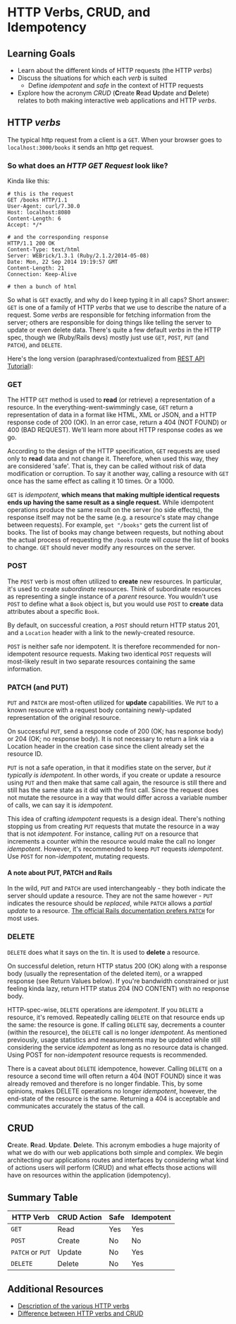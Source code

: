 # HTTP Verbs, CRUD, and Idempotency
## Learning Goals
- Learn about the different kinds of HTTP requests (the HTTP _verbs_)
- Discuss the situations for which each _verb_ is suited
  - Define _idempotent_ and _safe_ in the context of HTTP requests
- Explore how the acronym _CRUD_ (**C**reate **R**ead **U**pdate and **D**elete) relates to both making interactive web applications and HTTP _verbs_.

## HTTP _verbs_
The typical http request from a client is a `GET`.  When your browser goes to `localhost:3000/books` it sends an http get request.

### So what does an _HTTP GET Request_ look like?
Kinda like this:

```
# this is the request
GET /books HTTP/1.1
User-Agent: curl/7.30.0
Host: localhost:8080
Content-Length: 6
Accept: */*
```

```
# and the corresponding response
HTTP/1.1 200 OK
Content-Type: text/html
Server: WEBrick/1.3.1 (Ruby/2.1.2/2014-05-08)
Date: Mon, 22 Sep 2014 19:19:57 GMT
Content-Length: 21
Connection: Keep-Alive

# then a bunch of html
```

So what is `GET` exactly, and why do I keep typing it in all caps? Short answer: `GET` is one of a family of HTTP _verbs_ that we use to describe the nature of a request. Some _verbs_ are responsible for fetching information from the server; others are responsible for doing things like telling the server to update or even delete data. There's quite a few default _verbs_ in the HTTP spec, though we (Ruby/Rails devs) mostly just use `GET`, `POST`, `PUT` (and `PATCH`), and `DELETE`.

Here's the long version (paraphrased/contextualized from [REST API Tutorial](http://www.restapitutorial.com/lessons/httpmethods.html)):

### GET
The HTTP `GET` method is used to __read__ (or retrieve) a representation of a resource. In the everything-went-swimmingly case, `GET` return a representation of data in a format like HTML, XML or JSON, and a HTTP response code of 200 (OK). In an error case, return a 404 (NOT FOUND) or 400 (BAD REQUEST). We'll learn more about HTTP response codes as we go.

According to the design of the HTTP specification, `GET` requests are used only to __read__ data and not change it. Therefore, when used this way, they are considered 'safe'. That is, they can be called without risk of data modification or corruption. To say it another way, calling a resource with `GET` once has the same effect as calling it 10 times. Or a 1000.

`GET` is _idempotent_, __which means that making multiple identical requests ends up having the same result as a single request.__ While idempotent operations produce the same result on the server (no side effects), the response itself may not be the same (e.g. a resource's state may change between requests). For example, `get "/books"` gets the current list of books. The list of books may change between requests, but nothing about the actual process of requesting the `/books` route will _cause_ the list of books to change. `GET` should never modify any resources on the server.

### POST
The `POST` verb is most often utilized to __create__ new resources. In particular, it's used to create _subordinate_ resources. Think of subordinate resources as representing a single instance of a _parent_ resource. You wouldn't use `POST` to define what a `Book` object is, but you would use `POST` to __create__ data attributes about a specific `Book`.

By default, on successful creation, a `POST` should return HTTP status 201, and a `Location` header with a link to the newly-created resource.

`POST` is neither safe nor idempotent. It is therefore recommended for non-idempotent resource requests. Making two identical `POST` requests will most-likely result in two separate resources containing the same information.

### PATCH (and PUT)
`PUT` and `PATCH` are most-often utilized for __update__ capabilities. We `PUT` to a known resource with a request body containing newly-updated representation of the original resource.

On successful `PUT`, send a response code of 200 (OK; has response body) or 204 (OK; no response body). It is not necessary to return a link via a Location header in the creation case since the client already set the resource ID.

`PUT` is not a safe operation, in that it modifies state on the server, _but it typically is idempotent_. In other words, if you create or update a resource using `PUT` and then make that same call again, the resource is still there and still has the same state as it did with the first call. Since the request does not mutate the resource in a way that would differ across a variable number of calls, we can say it is _idempotent_.

This idea of crafting _idempotent_ requests is a design ideal. There's nothing stopping us from creating `PUT` requests that mutate the resource in a way that is not _idempotent_. For instance, calling `PUT` on a resource that increments a counter within the resource would make the call no longer _idempotent_. However, it's recommended to keep `PUT` requests _idempotent_. Use `POST` for non-_idempotent_, mutating requests.

#### A note about PUT, PATCH and Rails
In the wild, `PUT` and `PATCH` are used interchangeably - they both indicate the server should update a resource. They are not the same however - `PUT` indicates the resource should be _replaced_, while `PATCH` allows a _partial update_ to a resource. [The official Rails documentation prefers `PATCH`](http://weblog.rubyonrails.org/2012/2/26/edge-rails-patch-is-the-new-primary-http-method-for-updates/) for most uses.

### DELETE
`DELETE` does what it says on the tin. It is used to __delete__ a resource.

On successful deletion, return HTTP status 200 (OK) along with a response body (usually the representation of the deleted item), or a wrapped response (see Return Values below). If you're bandwidth constrained or just feeling kinda lazy, return HTTP status 204 (NO CONTENT) with no response body.

HTTP-spec-wise, `DELETE` operations are _idempotent_. If you `DELETE` a resource, it's removed. Repeatedly calling `DELETE` on that resource ends up the same: the resource is gone. If calling `DELETE` say, decrements a counter (within the resource), the `DELETE` call is no longer _idempotent_. As mentioned previously, usage statistics and measurements may be updated while still considering the service _idempotent_ as long as no resource data is changed. Using POST for non-_idempotent_ resource requests is recommended.

There is a caveat about `DELETE` idempotence, however. Calling `DELETE` on a resource a second time will often return a 404 (NOT FOUND) since it was already removed and therefore is no longer findable. This, by some opinions, makes DELETE operations no longer _idempotent_, however, the end-state of the resource is the same. Returning a 404 is acceptable and communicates accurately the status of the call.

## CRUD
**C**reate. **R**ead. **U**pdate. **D**elete. This acronym embodies a huge majority of what we do with our web applications both simple and complex. We begin architecting our applications routes and interfaces by considering what kind of actions users will perform (CRUD) and what effects those actions will have on resources within the application (idempotency).

## Summary Table

| HTTP Verb | CRUD Action | Safe | Idempotent |
|-----------|-------------|------|------------|
| `GET`     | Read        | Yes  | Yes        |
| `POST`    | Create      | No   | No         |
| `PATCH` or `PUT` | Update | No | Yes        |
| `DELETE`  | Delete      | No   | Yes        |

## Additional Resources

- [Description of the various HTTP verbs](http://www.restapitutorial.com/lessons/httpmethods.html)
- [Difference between HTTP verbs and CRUD](http://softwareengineering.stackexchange.com/questions/120716/difference-between-rest-and-crud)
